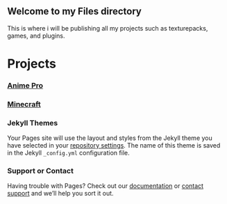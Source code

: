 ## Welcome to my Files directory

This is where i will be publishing all my projects such as texturepacks, games, and plugins.
# Projects

### [Anime Pro](https://github.com/wildmaster84/files/tree/master/AnimePro)
### [Minecraft](https://github.com/wildmaster84/files/tree/master/AnimePro)

### Jekyll Themes

Your Pages site will use the layout and styles from the Jekyll theme you have selected in your [repository settings](https://github.com/wildmaster84/files/settings). The name of this theme is saved in the Jekyll `_config.yml` configuration file.

### Support or Contact

Having trouble with Pages? Check out our [documentation](https://docs.github.com/categories/github-pages-basics/) or [contact support](https://github.com/contact) and we’ll help you sort it out.
